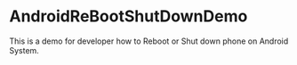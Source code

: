 # AndroidReBootShutDownDemo
This is a demo for developer how to Reboot or Shut down phone on Android System.
